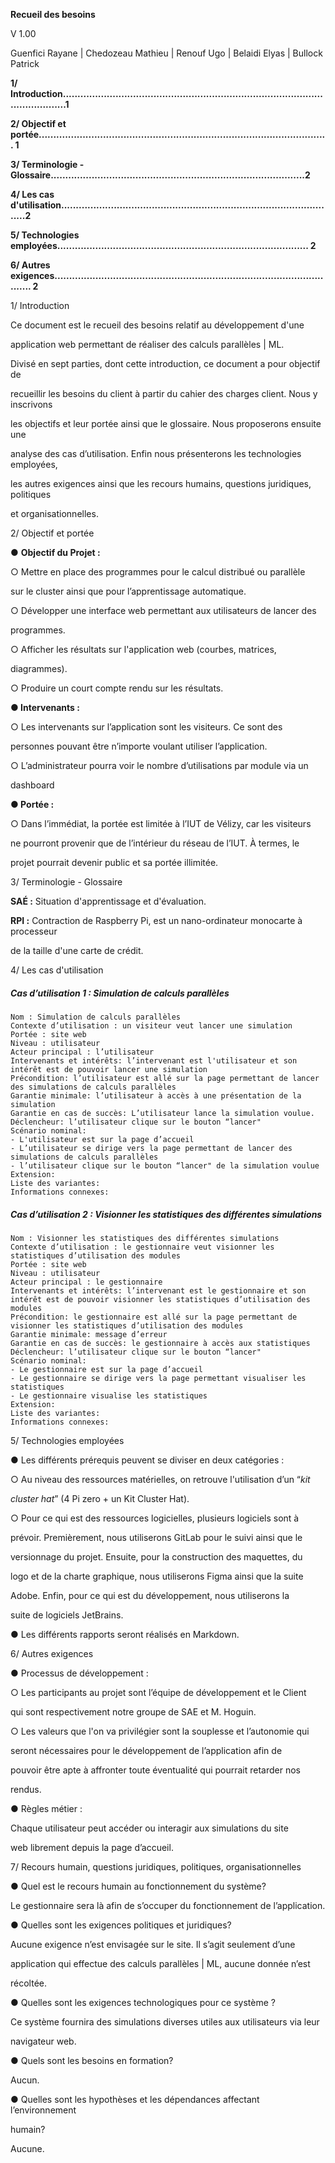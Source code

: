 <a name="br1"></a> 

**Recueil des besoins**

V 1.00

Guenfici Rayane | Chedozeau Mathieu | Renouf Ugo | Belaidi Elyas | Bullock Patrick




<a name="br2"></a> 

**1/ Introduction............................................................................................................1**

**2/ Objectif et portée................................................................................................... 1**

**3/ Terminologie - Glossaire.......................................................................................2**

**4/ Les cas d'utilisation...............................................................................................2**

**5/ Technologies employées...................................................................................... 2**

**6/ Autres exigences................................................................................................... 2**

1/ Introduction

Ce document est le recueil des besoins relatif au développement d'une

application web permettant de réaliser des calculs parallèles | ML.

Divisé en sept parties, dont cette introduction, ce document a pour objectif de

recueillir les besoins du client à partir du cahier des charges client. Nous y inscrivons

les objectifs et leur portée ainsi que le glossaire. Nous proposerons ensuite une

analyse des cas d’utilisation. Enfin nous présenterons les technologies employées,

les autres exigences ainsi que les recours humains, questions juridiques, politiques

et organisationnelles.

2/ Objectif et portée

● **Objectif du Projet :**

○ Mettre en place des programmes pour le calcul distribué ou parallèle

sur le cluster ainsi que pour l’apprentissage automatique.

○ Développer une interface web permettant aux utilisateurs de lancer des

programmes.

○ Afficher les résultats sur l'application web (courbes, matrices,

diagrammes).

○ Produire un court compte rendu sur les résultats.

**● Intervenants :**

○ Les intervenants sur l’application sont les visiteurs. Ce sont des

personnes pouvant être n’importe voulant utiliser l’application.

○ L’administrateur pourra voir le nombre d’utilisations par module via un

dashboard

**● Portée :**




<a name="br3"></a> 

○ Dans l’immédiat, la portée est limitée à l’IUT de Vélizy, car les visiteurs

ne pourront provenir que de l’intérieur du réseau de l’IUT. À termes, le

projet pourrait devenir public et sa portée illimitée.

3/ Terminologie - Glossaire

**SAÉ :** Situation d'apprentissage et d'évaluation.

**RPI :** Contraction de Raspberry Pi, est un nano-ordinateur monocarte à processeur

de la taille d'une carte de crédit.

4/ Les cas d'utilisation

##### Cas d’utilisation 1 : Simulation de calculs parallèles   
    Nom : Simulation de calculs parallèles
    Contexte d’utilisation : un visiteur veut lancer une simulation
    Portée : site web
    Niveau : utilisateur
    Acteur principal : l’utilisateur
    Intervenants et intérêts: l’intervenant est l'utilisateur et son intérêt est de pouvoir lancer une simulation
    Précondition: l’utilisateur est allé sur la page permettant de lancer des simulations de calculs parallèles
    Garantie minimale: l’utilisateur à accès à une présentation de la simulation
    Garantie en cas de succès: L’utilisateur lance la simulation voulue.
    Déclencheur: l’utilisateur clique sur le bouton “lancer"
    Scénario nominal:
    - L'utilisateur est sur la page d’accueil
    - L’utilisateur se dirige vers la page permettant de lancer des simulations de calculs parallèles
    - l’utilisateur clique sur le bouton “lancer" de la simulation voulue
    Extension:
    Liste des variantes:
    Informations connexes:

##### Cas d’utilisation 2 : Visionner les statistiques des différentes simulations
    Nom : Visionner les statistiques des différentes simulations
    Contexte d’utilisation : le gestionnaire veut visionner les statistiques d’utilisation des modules
    Portée : site web
    Niveau : utilisateur
    Acteur principal : le gestionnaire
    Intervenants et intérêts: l’intervenant est le gestionnaire et son intérêt est de pouvoir visionner les statistiques d’utilisation des modules
    Précondition: le gestionnaire est allé sur la page permettant de visionner les statistiques d’utilisation des modules
    Garantie minimale: message d’erreur
    Garantie en cas de succès: le gestionnaire à accès aux statistiques
    Déclencheur: l’utilisateur clique sur le bouton “lancer"
    Scénario nominal:
    - Le gestionnaire est sur la page d’accueil
    - Le gestionnaire se dirige vers la page permettant visualiser les statistiques
    - Le gestionnaire visualise les statistiques
    Extension:
    Liste des variantes:
    Informations connexes:

5/ Technologies employées

● Les différents prérequis peuvent se diviser en deux catégories :

○ Au niveau des ressources matérielles, on retrouve l'utilisation d’un “*kit*

*cluster hat*” (4 Pi zero + un Kit Cluster Hat).

○ Pour ce qui est des ressources logicielles, plusieurs logiciels sont à

prévoir. Premièrement, nous utiliserons GitLab pour le suivi ainsi que le

versionnage du projet. Ensuite, pour la construction des maquettes, du

logo et de la charte graphique, nous utiliserons Figma ainsi que la suite

Adobe. Enfin, pour ce qui est du développement, nous utiliserons la

suite de logiciels JetBrains.

● Les différents rapports seront réalisés en Markdown.

6/ Autres exigences

● Processus de développement :

○ Les participants au projet sont l’équipe de développement et le Client

qui sont respectivement notre groupe de SAE et M. Hoguin.

○ Les valeurs que l'on va privilégier sont la souplesse et l’autonomie qui

seront nécessaires pour le développement de l’application afin de

pouvoir être apte à affronter toute éventualité qui pourrait retarder nos

rendus.




<a name="br5"></a> 

● Règles métier :

Chaque utilisateur peut accéder ou interagir aux simulations du site

web librement depuis la page d’accueil.

7/ Recours humain, questions juridiques, politiques, organisationnelles

● Quel est le recours humain au fonctionnement du système?

Le gestionnaire sera là afin de s’occuper du fonctionnement de l’application.

● Quelles sont les exigences politiques et juridiques?

Aucune exigence n’est envisagée sur le site. Il s’agit seulement d’une

application qui effectue des calculs parallèles | ML, aucune donnée n’est

récoltée.

● Quelles sont les exigences technologiques pour ce système ?

Ce système fournira des simulations diverses utiles aux utilisateurs via leur

navigateur web.

● Quels sont les besoins en formation?

Aucun.

● Quelles sont les hypothèses et les dépendances affectant l’environnement

humain?

Aucune.


